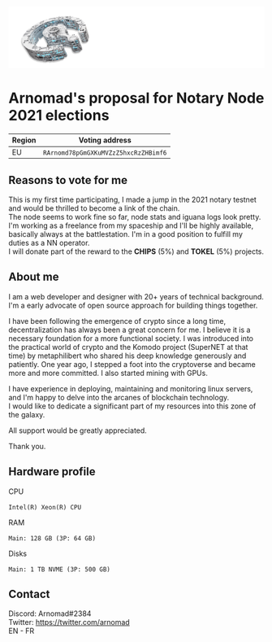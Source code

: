 ![Spaceship](banner.png)

# Arnomad's proposal for Notary Node 2021 elections  
| Region | Voting address |
| --- | --- |
| EU | ```RArnomd78pGmGXKuMVZzZ5hxcRzZHBimf6``` |

## Reasons to vote for me

This is my first time participating, I made a jump in the 2021 notary testnet and would be thrilled to become a link of the chain.   
The node seems to work fine so far, node stats and iguana logs look pretty.   
I'm working as a freelance from my spaceship and I'll be highly available, basically always at the battlestation. I'm in a good position to fulfill my duties as a NN operator.  
I will donate part of the reward to the **CHIPS** (5%) and **TOKEL** (5%) projects. 

## About me

I am a web developer and designer with 20+ years of technical background. I'm a early advocate of open source approach for building things together.

I have been following the emergence of crypto since a long time, decentralization has always been a great concern for me. I believe it is a necessary foundation for a more functional society. I was introduced into the practical world of crypto and the Komodo project (SuperNET at that time) by metaphilibert who shared his deep knowledge generously and patiently. One year ago, I stepped a foot into the cryptoverse and became more and more committed. I also started mining with GPUs.

I have experience in deploying, maintaining and monitoring linux servers, and I'm happy to delve into the arcanes of blockchain technology.  
I would like to dedicate a significant part of my resources into this zone of the galaxy. 

All support would be greatly appreciated.

Thank you.


## Hardware profile

CPU

    Intel(R) Xeon(R) CPU
    
RAM

    Main: 128 GB (3P: 64 GB)

Disks

    Main: 1 TB NVME (3P: 500 GB)


## Contact  
Discord: Arnomad#2384  
Twitter: https://twitter.com/arnomad  
EN - FR
